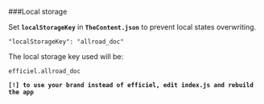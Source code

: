 ###Local storage 

Set **`localStorageKey`** in **`TheContent.json`** to prevent local states overwriting.
```
"localStorageKey": "allroad_doc"
```
The local storage key used will be:
```
efficiel.allroad_doc
```

 **`[!] to use your brand instead of efficiel, edit index.js and rebuild the app`**

